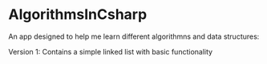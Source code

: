 # AlgorithmsInCsharp
An app designed to help me learn different algorithmns and data structures:

Version 1: Contains a simple linked list with basic functionality
